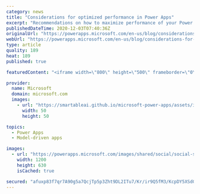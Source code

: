 ```yaml
---
category: news
title: "Considerations for optimized performance in Power Apps"
excerpt: "Recommendations on how to maximize performance of your Power Apps "
publishedDateTime: 2020-12-03T07:40:36Z
originalUrl: "https://powerapps.microsoft.com/en-us/blog/considerations-for-optimized-performance-in-power-apps/"
webUrl: "https://powerapps.microsoft.com/en-us/blog/considerations-for-optimized-performance-in-power-apps/"
type: article
quality: 189
heat: 189
published: true

featuredContent: "<iframe width=\"800\" height=\"500\" frameborder=\"0\" src=\"https://www.youtube.com/embed/jcKoqC9Vfmo\" allow=\"accelerometer; autoplay; encrypted-media; gyroscope; picture-in-picture\" allowfullscreen></iframe>"

provider:
  name: Microsoft
  domain: microsoft.com
  images:
    - url: "https://smartableai.github.io/microsoft-power-apps/assets/images/organizations/microsoft.com-50x50.jpg"
      width: 50
      height: 50

topics:
  - Power Apps
  - Model-driven apps

images:
  - url: "https://powerapps.microsoft.com/images/shared/social/social-share-post-ignite.png"
    width: 1200
    height: 630
    isCached: true

secured: "afuxp83f7qr7A90g5a7QcjTp5p3Zht9DL2ITu7/Kr/ir9Q5fM3/KcpDY5XSdGojfg5lFvylZEE8Pqm8qV9vo2HLxZWgQIcdJVtDmgz5x86XNX9dUKQxWeCdFd0seZGG86p/9xvU+MnqsrX3imbNXhAz0ixeB2IFcT6j2L/+iCGNCMfBukJKhNeE4zLY9qhZ4UdOqQAcamCNY+zl/3NPFHdedzK2GnR8GVWWZeYP3pdbFpQaR2id4sstyK6C14V4g5Ek8XPRJQgjmRt1UWSCdDnSAin02TT0lYprC4HxUWZeBgLGIcQCVdISlHp0fLEoGna9yz0T+aAAldGIBY52Y+TaUr69Of7h+V6kSttGEiGktumPB/is/rI0r8OiyYKoRUg2hsaEDQrg6FHxvIWWhr8R4PnlFp6fHiXCnozq8wMQoL6GLLHa9v1j3R5yU/HeGDOkszRtps9ke8JtZyb0Org==;S1/m1iGFFAaeQ3+odMJ10Q=="
---
```


